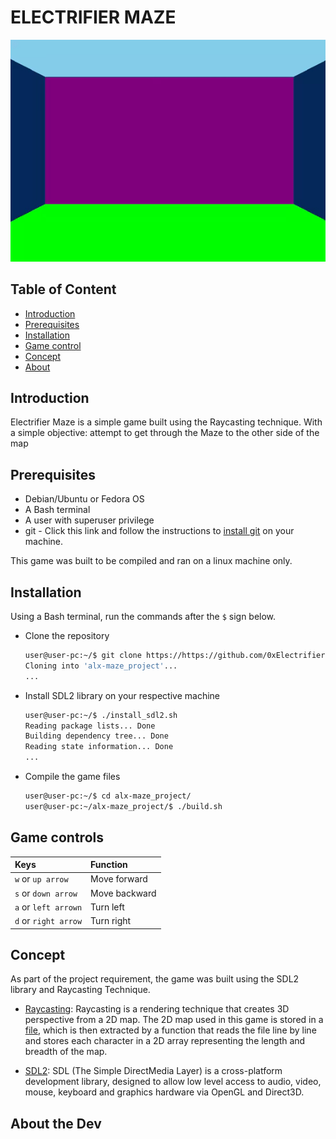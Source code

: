 # ELECTRIFIER MAZE

![gif cut from game](/pics/readme_gif.gif)

## Table of Content
- [Introduction](#introduction-introduction)
- [Prerequisites](#prerequisites-prerequisite)
- [Installation](#concept-concept)
- [Game control](game-controls-game_control)
- [Concept](#concept-concept)
- [About](#about-the-dev-about)


## Introduction
Electrifier Maze is a simple game built using the Raycasting technique. With a simple objective: attempt to get through the Maze to the other side of the map


## Prerequisites
- Debian/Ubuntu or Fedora OS
- A Bash terminal
- A user with superuser privilege
- git - Click this link and follow the instructions to [install git](https://github.com/git-guides/install-git#install-git-on-linux) on your machine.

This game was built to be compiled and ran on a linux machine only.


## Installation
Using a Bash terminal, run the commands after the `$` sign below.
- Clone the repository

	```bash
	user@user-pc:~/$ git clone https://https://github.com/0xElectrifier/alx-maze_project
	Cloning into 'alx-maze_project'...
	...
	```

- Install SDL2 library on your respective machine

	```bash
	user@user-pc:~/$ ./install_sdl2.sh
	Reading package lists... Done
	Building dependency tree... Done
	Reading state information... Done
	...
	```

- Compile the game files

	```bash
	user@user-pc:~/$ cd alx-maze_project/
	user@user-pc:~/alx-maze_project/$ ./build.sh
	```


## Game controls
| Keys			| Function	|
|  :-------		| :---------	|
| `w` or `up arrow`	| Move forward  |
| `s` or `down arrow`	| Move backward |
| `a` or `left arrown`	| Turn left	|
| `d` or `right arrow`	| Turn right	|


## Concept
As part of the project requirement, the game was built using the SDL2 library and Raycasting Technique.
- [Raycasting](https://permadi.com/1996/05/ray-casting-tutorial-table-of-contents/): Raycasting is a rendering technique that creates 3D perspective from a 2D map. The 2D map used in this game is stored in a [file](/map/map1.txt), which is then extracted by a function that reads the file line by line and stores each character in a 2D array representing the length and breadth of the map.

- [SDL2](https://lazyfoo.net/tutorials/SDL/index.php): SDL (The Simple DirectMedia Layer) is a cross-platform development library, designed to allow low level access to audio, video, mouse, keyboard and graphics hardware via OpenGL and Direct3D.


## About the Dev

